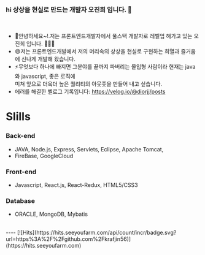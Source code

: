 ### hi 상상을 현실로 만드는 개발자 오진희 입니다. 👋
<br>

-  🫰안녕하세요~!.저는 프론트엔드개발자에서 풀스택 개발자로 레벨업 해가고 있는 오진희 입니다. 👨🏻‍💻
-  😄저는 프론트엔드개발에서 저의 머리속의 상상을 현실로 구현하는 희열과 즐거움에 신나게 개발해 왔습니다.
- ⚡무엇보다 하나에 빠지면 그분야를 끝까지 파버리는 몰입형 사람이라 현재는 java와 javascript, 좋은 로직에<br>
  미쳐 앞으로 더욱더 높은 퀄리티의 아웃풋을 만들어 내고 싶습니다.
- 에러를 해결한 벨로그 기록입니다: https://velog.io/@diorjj/posts



# Slills
 ### Back-end
- JAVA, Node.js, Express, Servlets, Eclipse, Apache Tomcat,
- FireBase, GoogleCloud

### Front-end
- Javascript, React.js, React-Redux, HTML5/CSS3

### Database
- ORACLE, MongoDB, Mybatis


<br>
----
[![Hits](https://hits.seeyoufarm.com/api/count/incr/badge.svg?url=https%3A%2F%2Fgithub.com%2Fkrafjin56)](https://hits.seeyoufarm.com)
<!--
**krafjin56/krafjin56** is a ✨ _special_ ✨ repository because its `README.md` (this file) appears on your GitHub profile.
![Lines of code](https://img.shields.io/badge/From%20Hello%20World%20I%27ve%20Written-3%20Million%20lines%20of%20code-blue)


Here are some ideas to get you started:

- 🔭 I’m currently working on ...
- 🌱 I’m currently learning ...
- 👯 I’m looking to collaborate on ...
- 🤔 I’m looking for help with ...
- 💬 Ask me about ...
- 📫 How to reach me: ...
- 😄 Pronouns: ...
- ⚡ Fun fact: ...
-->

[![github stats](https://github-readme-stats.vercel.app/api?username=krafjin56&show_icons=true&hide_border=true)](https://github.com/shinplest)
[![Top Langs](https://github-readme-stats.vercel.app/api/top-langs/?username=krafjin56&layout=compact)](https://github.com/shinplest)
<a href="" target="_blank"><img src="https://img.shields.io/badge/Javascript-0095D5?style=flat-square&logo=Javascript&logoColor=yellow"/></a>
<a href="" target="_blank"><img src="https://img.shields.io/badge/node.js-007396?style=flat-square&logo=node.js&logoColor=white"/></a>
<a href="" target="_blank"><img src="https://img.shields.io/badge/JAVA-007396?style=flat-square&logo=JAVA&logoColor=white"/></a>
<a href="" target="_blank"><img src="https://img.shields.io/badge/c++-007396?style=flat-square&logo=c++&logoColor=white"/></a>

